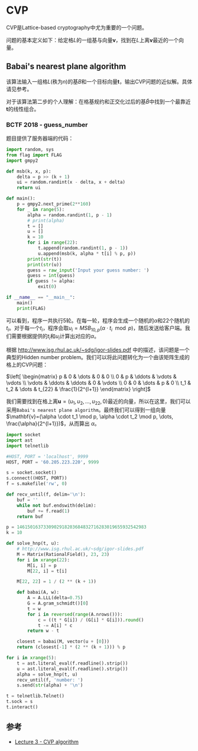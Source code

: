 # CVP

CVP是Lattice-based cryptography中尤为重要的一个问题。

问题的基本定义如下：给定格$L$的一组基与向量$\mathbf{v}$，找到在$L$上离$\mathbf{v}$最近的一个向量。

<!--
TODO: Add more Lattice-based cryptography (CVP specifically) application intro here.
TODO: Make intro more descriptive and rigorous.
-->

## Babai's nearest plane algorithm

<!--
TODO: Add intro
-->

该算法输入一组格$L$(秩为$n$)的基$B$和一个目标向量$\mathbf{t}$，输出CVP问题的近似解。具体请见参考。

对于该算法第二步的个人理解：在格基规约和正交化过后的基$\tilde{B}$中找到一个最靠近$\mathbf{t}$的线性组合。

### BCTF 2018 - guess\_number

题目提供了服务器端的代码：

```python
import random, sys
from flag import FLAG
import gmpy2

def msb(k, x, p):
    delta = p >> (k + 1)
    ui = random.randint(x - delta, x + delta)
    return ui

def main():
    p = gmpy2.next_prime(2**160)
    for _ in range(5):
        alpha = random.randint(1, p - 1)
        # print(alpha)
        t = []
        u = []
        k = 10
        for i in range(22):
            t.append(random.randint(1, p - 1))
            u.append(msb(k, alpha * t[i] % p, p))
        print(str(t))
        print(str(u))
        guess = raw_input('Input your guess number: ')
        guess = int(guess)
        if guess != alpha:
            exit(0)

if __name__ == "__main__":
    main()
    print(FLAG)
```

可以看到，程序一共执行5轮。在每一轮，程序会生成一个随机的$\alpha$和22个随机的$t_i$。对于每一个$t_i$，程序会取$u_i = MSB_{10,p}(\alpha\cdot{t_i\mod{p}})$，随后发送给客户端。我们需要根据提供的$t_i$和$u_i$计算出对应的$\alpha$。

根据 http://www.isg.rhul.ac.uk/~sdg/igor-slides.pdf 中的描述，该问题是一个典型的Hidden number problem。我们可以将此问题转化为一个由该矩阵生成的格上的CVP问题：

$\left[ \begin{matrix} p & 0 & \dots & 0 & 0 \\ 0 & p & \ddots & \vdots & \vdots \\ \vdots & \ddots & \ddots & 0 & \vdots \\ 0 & 0 & \dots & p & 0 \\ t_1 & t_2 & \dots & t_{22} & \frac{1}{2^{l+1}} \end{matrix} \right]$

我们需要找到在格上离$\mathbf{u}=(u_1, u_2, \dots, u_{22}, 0)$最近的向量，所以在这里，我们可以采用`Babai's nearest plane algorithm`。最终我们可以得到一组向量 $\mathbf{v}=(\alpha \cdot t_1 \mod p, \alpha \cdot t_2 \mod p, \dots, \frac{\alpha}{2^{l+1}})$，从而算出 $\alpha$。

```python
import socket
import ast
import telnetlib

#HOST, PORT = 'localhost', 9999
HOST, PORT = '60.205.223.220', 9999

s = socket.socket()
s.connect((HOST, PORT))
f = s.makefile('rw', 0)

def recv_until(f, delim='\n'):
    buf = ''
    while not buf.endswith(delim):
        buf += f.read(1)
    return buf

p = 1461501637330902918203684832716283019655932542983
k = 10

def solve_hnp(t, u):
    # http://www.isg.rhul.ac.uk/~sdg/igor-slides.pdf
    M = Matrix(RationalField(), 23, 23)
    for i in xrange(22):
        M[i, i] = p
        M[22, i] = t[i]

    M[22, 22] = 1 / (2 ** (k + 1))

    def babai(A, w):
        A = A.LLL(delta=0.75)
        G = A.gram_schmidt()[0]
        t = w
        for i in reversed(range(A.nrows())):
            c = ((t * G[i]) / (G[i] * G[i])).round()
            t -= A[i] * c
        return w - t

    closest = babai(M, vector(u + [0]))
    return (closest[-1] * (2 ** (k + 1))) % p

for i in xrange(5):
    t = ast.literal_eval(f.readline().strip())
    u = ast.literal_eval(f.readline().strip())
    alpha = solve_hnp(t, u)
    recv_until(f, 'number: ')
    s.send(str(alpha) + '\n')

t = telnetlib.Telnet()
t.sock = s
t.interact()
```

## 参考

* [Lecture 3 - CVP algorithm](https://cims.nyu.edu/~regev/teaching/lattices_fall_2004/ln/cvp.pdf)

